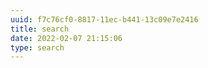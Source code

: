 ```yaml
---
uuid: f7c76cf0-8817-11ec-b441-13c09e7e2416
title: search
date: 2022-02-07 21:15:06
type: search
---
```

